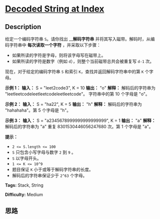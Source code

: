 # [Decoded String at Index][title]

## Description

给定一个编码字符串 `S`。请你找出 __**解码字符串** 并将其写入磁带。解码时，从编码字符串中 **每次读取一个字符** ，并采取以下步骤：

  * 如果所读的字符是字母，则将该字母写在磁带上。
  * 如果所读的字符是数字（例如 `d`），则整个当前磁带总共会被重复写 `d-1` 次。

现在，对于给定的编码字符串 `S` 和索引 `K`，查找并返回解码字符串中的第 `K` 个字母。



**示例 1：**
            **输入：** S = "leet2code3", K = 10    **输出：** "o"    **解释：**    解码后的字符串为 "leetleetcodeleetleetcodeleetleetcode"。    字符串中的第 10 个字母是 "o"。    

**示例 2：**
            **输入：** S = "ha22", K = 5    **输出：** "h"    **解释：**    解码后的字符串为 "hahahaha"。第 5 个字母是 "h"。    

**示例 3：**
            **输入：** S = "a2345678999999999999999", K = 1    **输出：** "a"    **解释：**    解码后的字符串为 "a" 重复 8301530446056247680 次。第 1 个字母是 "a"。    



**提示：**

  * `2 <= S.length <= 100`
  * `S` 只包含小写字母与数字 `2` 到 `9` 。
  * `S` 以字母开头。
  * `1 <= K <= 10^9`
  * 题目保证 `K` 小于或等于解码字符串的长度。
  * 解码后的字符串保证少于 `2^63` 个字母。


**Tags:** Stack, String

**Difficulty:** Medium

## 思路

[title]: https://leetcode-cn.com/problems/decoded-string-at-index
